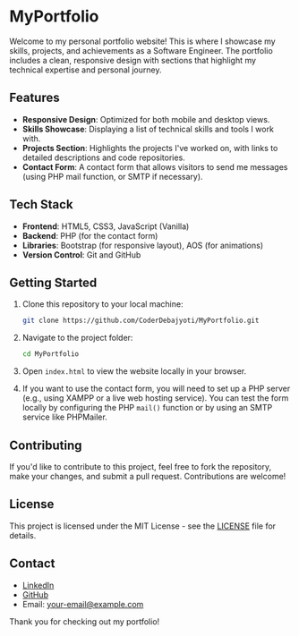 # MyPortfolio

Welcome to my personal portfolio website! This is where I showcase my skills, projects, and achievements as a Software Engineer. The portfolio includes a clean, responsive design with sections that highlight my technical expertise and personal journey.

## Features

- **Responsive Design**: Optimized for both mobile and desktop views.
- **Skills Showcase**: Displaying a list of technical skills and tools I work with.
- **Projects Section**: Highlights the projects I've worked on, with links to detailed descriptions and code repositories.
- **Contact Form**: A contact form that allows visitors to send me messages (using PHP mail function, or SMTP if necessary).

## Tech Stack

- **Frontend**: HTML5, CSS3, JavaScript (Vanilla)
- **Backend**: PHP (for the contact form)
- **Libraries**: Bootstrap (for responsive layout), AOS (for animations)
- **Version Control**: Git and GitHub

## Getting Started

1. Clone this repository to your local machine:
    ```bash
    git clone https://github.com/CoderDebajyoti/MyPortfolio.git
    ```
2. Navigate to the project folder:
    ```bash
    cd MyPortfolio
    ```

3. Open `index.html` to view the website locally in your browser.

4. If you want to use the contact form, you will need to set up a PHP server (e.g., using XAMPP or a live web hosting service). You can test the form locally by configuring the PHP `mail()` function or by using an SMTP service like PHPMailer.

## Contributing

If you'd like to contribute to this project, feel free to fork the repository, make your changes, and submit a pull request. Contributions are welcome!

## License

This project is licensed under the MIT License - see the [LICENSE](LICENSE) file for details.

## Contact

- [LinkedIn](https://www.linkedin.com/in/coder-debajyoti-das/)
- [GitHub](https://github.com/CoderDebajyoti)
- Email: your-email@example.com

Thank you for checking out my portfolio!
